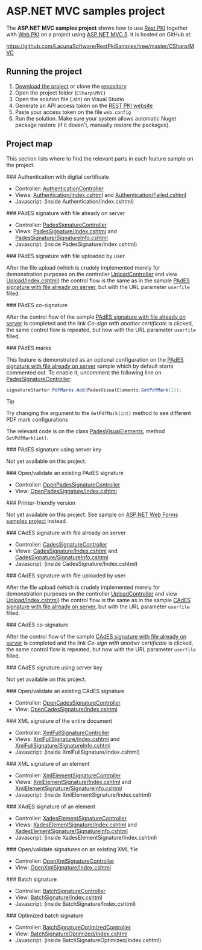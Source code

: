 ﻿# ASP.NET MVC samples project

The **ASP.NET MVC samples project** shows how to use [Rest PKI](../index.md) together with [Web PKI](../../web-pki/index.md)
on a project using [ASP.NET MVC 5](https://docs.microsoft.com/en-us/aspnet/mvc/mvc5). It is hosted on GitHub at:

https://github.com/LacunaSoftware/RestPkiSamples/tree/master/CSharp/MVC

## Running the project

1. [Download the project](https://github.com/LacunaSoftware/RestPkiSamples/archive/master.zip) or clone the [repository](https://github.com/LacunaSoftware/RestPkiSamples.git)
1. Open the project folder (`CSharp\MVC`)
1. Open the solution file (.sln) on Visual Studio
1. Generate an API access token on the [REST PKI website](https://pki.rest/)
1. Paste your access token on the file `web.config`
1. Run the solution. Make sure your system allows automatic Nuget package restore (if it doesn't, manually restore the packages).

## Project map

This section lists where to find the relevant parts in each feature sample on the project.

<a name="auth" />
### Authentication with digital certificate

* Controller: [AuthenticationController](https://github.com/LacunaSoftware/RestPkiSamples/blob/master/CSharp/MVC/SampleSite/Controllers/AuthenticationController.cs)
* Views: [Authentication/Index.cshtml](https://github.com/LacunaSoftware/RestPkiSamples/blob/master/CSharp/MVC/SampleSite/Views/Authentication/Index.cshtml)
  and [Authentication/Failed.cshtml](https://github.com/LacunaSoftware/RestPkiSamples/blob/master/CSharp/MVC/SampleSite/Views/Authentication/Failed.cshtml)
* Javascript: (inside Authentication/Index.cshtml)

<a name="pades" />
### PAdES signature with file already on server

* Controller: [PadesSignatureController](https://github.com/LacunaSoftware/RestPkiSamples/blob/master/CSharp/MVC/SampleSite/Controllers/PadesSignatureController.cs)
* Views: [PadesSignature/Index.cshtml](https://github.com/LacunaSoftware/RestPkiSamples/blob/master/CSharp/MVC/SampleSite/Views/PadesSignature/Index.cshtml)
  and [PadesSignature/SignatureInfo.cshtml](https://github.com/LacunaSoftware/RestPkiSamples/blob/master/CSharp/MVC/SampleSite/Views/PadesSignature/SignatureInfo.cshtml)
* Javascript: (inside PadesSignature/Index.cshtml)

<a name="pades-upload" />
### PAdES signature with file uploaded by user

After the file upload (which is crudely implemented merely for demonstration purposes on the controller
[UploadController](https://github.com/LacunaSoftware/RestPkiSamples/blob/master/CSharp/MVC/SampleSite/Controllers/UploadController.cs)
and view
[Upload/Index.cshtml](https://github.com/LacunaSoftware/RestPkiSamples/blob/master/CSharp/MVC/SampleSite/Views/Upload/Index.cshtml))
the control flow is the same as in the sample [PAdES signature with file already on server](#pades), but with the URL parameter `userfile` filled.

<a name="pades-cosign" />
### PAdES co-signature

After the control flow of the sample [PAdES signature with file already on server](#pades) is completed and the link *Co-sign with another certificate* is clicked, the
same control flow is repeated, but now with the URL parameter `userfile` filled.

<a name="pdf-marks" />
### PAdES marks

This feature is demonstrated as an optional configuration on the [PAdES signature with file already on server](#pades)
sample which by default starts commented out. To enable it, uncomment the following line on
[PadesSignatureController](https://github.com/LacunaSoftware/RestPkiSamples/blob/master/CSharp/MVC/SampleSite/Controllers/PadesSignatureController.cs):

```cs
signatureStarter.PdfMarks.Add(PadesVisualElements.GetPdfMark(1));
```

> [!TIP]
> Try changing the argument to the `GetPdfMark(int)` method to see different PDF mark configurations

The relevant code is on the class [PadesVisualElements](https://github.com/LacunaSoftware/RestPkiSamples/blob/master/CSharp/MVC/SampleSite/Classes/PadesVisualElements.cs), method `GetPdfMark(int)`.

<a name="pades-server" />
### PAdES signature using server key

Not yet available on this project.

<a name="open-pades" />
### Open/validate an existing PAdES signature

* Controller: [OpenPadesSignatureController](https://github.com/LacunaSoftware/RestPkiSamples/blob/master/CSharp/MVC/SampleSite/Controllers/OpenPadesSignatureController.cs)
* View: [OpenPadesSignature/Index.cshtml](https://github.com/LacunaSoftware/RestPkiSamples/blob/master/CSharp/MVC/SampleSite/Views/OpenPadesSignature/Index.cshtml)

<a name="print" />
### Printer-friendly version

Not yet available on this project. See sample on [ASP.NET Web Forms samples project](web-forms.md) instead.

<a name="cades" />
### CAdES signature with file already on server

* Controller: [CadesSignatureController](https://github.com/LacunaSoftware/RestPkiSamples/blob/master/CSharp/MVC/SampleSite/Controllers/CadesSignatureController.cs)
* Views: [CadesSignature/Index.cshtml](https://github.com/LacunaSoftware/RestPkiSamples/blob/master/CSharp/MVC/SampleSite/Views/CadesSignature/Index.cshtml)
  and [CadesSignature/SignatureInfo.cshtml](https://github.com/LacunaSoftware/RestPkiSamples/blob/master/CSharp/MVC/SampleSite/Views/CadesSignature/SignatureInfo.cshtml)
* Javascript: (inside CadesSignature/Index.cshtml)

<a name="cades-upload" />
### CAdES signature with file uploaded by user

After the file upload (which is crudely implemented merely for demonstration purposes on the controller
[UploadController](https://github.com/LacunaSoftware/RestPkiSamples/blob/master/CSharp/MVC/SampleSite/Controllers/UploadController.cs)
and view
[Upload/Index.cshtml](https://github.com/LacunaSoftware/RestPkiSamples/blob/master/CSharp/MVC/SampleSite/Views/Upload/Index.cshtml))
the control flow is the same as in the sample [CAdES signature with file already on server](#cades), but with the URL parameter `userfile` filled.

<a name="cades-cosign" />
### CAdES co-signature

After the control flow of the sample [CAdES signature with file already on server](#cades) is completed and the link *Co-sign with another certificate* is clicked, the
same control flow is repeated, but now with the URL parameter `userfile` filled.

<a name="cades-server" />
### CAdES signature using server key

Not yet available on this project.

<a name="open-cades" />
### Open/validate an existing CAdES signature

* Controller: [OpenCadesSignatureController](https://github.com/LacunaSoftware/RestPkiSamples/blob/master/CSharp/MVC/SampleSite/Controllers/OpenCadesSignatureController.cs)
* View: [OpenCadesSignature/Index.cshtml](https://github.com/LacunaSoftware/RestPkiSamples/blob/master/CSharp/MVC/SampleSite/Views/OpenCadesSignature/Index.cshtml)

<a name="xml-full" />
### XML signature of the entire document

* Controller: [XmlFullSignatureController](https://github.com/LacunaSoftware/RestPkiSamples/blob/master/CSharp/MVC/SampleSite/Controllers/XmlFullSignatureController.cs)
* Views: [XmlFullSignature/Index.cshtml](https://github.com/LacunaSoftware/RestPkiSamples/blob/master/CSharp/MVC/SampleSite/Views/XmlFullSignature/Index.cshtml)
  and [XmlFullSignature/SignatureInfo.cshtml](https://github.com/LacunaSoftware/RestPkiSamples/blob/master/CSharp/MVC/SampleSite/Views/XmlFullSignature/SignatureInfo.cshtml)
* Javascript: (inside XmlFullSignature/Index.cshtml)

<a name="xml-element" />
### XML signature of an element

* Controller: [XmlElementSignatureController](https://github.com/LacunaSoftware/RestPkiSamples/blob/master/CSharp/MVC/SampleSite/Controllers/XmlElementSignatureController.cs)
* Views: [XmlElementSignature/Index.cshtml](https://github.com/LacunaSoftware/RestPkiSamples/blob/master/CSharp/MVC/SampleSite/Views/XmlElementSignature/Index.cshtml)
  and [XmlElementSignature/SignatureInfo.cshtml](https://github.com/LacunaSoftware/RestPkiSamples/blob/master/CSharp/MVC/SampleSite/Views/XmlElementSignature/SignatureInfo.cshtml)
* Javascript: (inside XmlElementSignature/Index.cshtml)

<a name="xades-element" />
### XAdES signature of an element

* Controller: [XadesElementSignatureController](https://github.com/LacunaSoftware/RestPkiSamples/blob/master/CSharp/MVC/SampleSite/Controllers/XadesElementSignatureController.cs)
* Views: [XadesElementSignature/Index.cshtml](https://github.com/LacunaSoftware/RestPkiSamples/blob/master/CSharp/MVC/SampleSite/Views/XadesElementSignature/Index.cshtml)
  and [XadesElementSignature/SignatureInfo.cshtml](https://github.com/LacunaSoftware/RestPkiSamples/blob/master/CSharp/MVC/SampleSite/Views/XadesElementSignature/SignatureInfo.cshtml)
* Javascript: (inside XadesElementSignature/Index.cshtml)

<a name="open-xml" />
### Open/validate signatures on an existing XML file

* Controller: [OpenXmlSignatureController](https://github.com/LacunaSoftware/RestPkiSamples/blob/master/CSharp/MVC/SampleSite/Controllers/OpenXmlSignatureController.cs)
* View: [OpenXmlSignature/Index.cshtml](https://github.com/LacunaSoftware/RestPkiSamples/blob/master/CSharp/MVC/SampleSite/Views/OpenXmlSignature/Index.cshtml)

<a name="batch" />
### Batch signature

* Controller: [BatchSignatureController](https://github.com/LacunaSoftware/RestPkiSamples/blob/master/CSharp/MVC/SampleSite/Controllers/BatchSignatureController.cs)
* View: [BatchSignature/Index.cshtml](https://github.com/LacunaSoftware/RestPkiSamples/blob/master/CSharp/MVC/SampleSite/Views/BatchSignature/Index.cshtml)
* Javascript: (inside BatchSignature/Index.cshtml)

<a name="batch-optimized" />
### Optimized batch signature

* Controller: [BatchSignatureOptimizedController](https://github.com/LacunaSoftware/RestPkiSamples/blob/master/CSharp/MVC/SampleSite/Controllers/BatchSignatureOptimizedController.cs)
* View: [BatchSignatureOptimized/Index.cshtml](https://github.com/LacunaSoftware/RestPkiSamples/blob/master/CSharp/MVC/SampleSite/Views/BatchSignatureOptimized/Index.cshtml)
* Javascript: (inside BatchSignatureOptimized/Index.cshtml)

